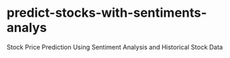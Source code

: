 # predict-stocks-with-sentiments-analys
Stock Price Prediction Using Sentiment Analysis and Historical Stock Data
